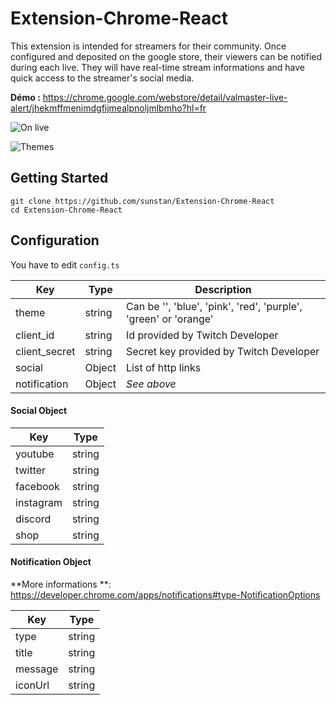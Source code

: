 # Extension-Chrome-React
This extension is intended for streamers for their community.
Once configured and deposited on the google store, their viewers can be notified during each live. They will have real-time stream informations and have quick access to the streamer's social media.

**Démo :** https://chrome.google.com/webstore/detail/valmaster-live-alert/jhekmffmenimdgfijmealpnoljmlbmho?hl=fr

![On live](https://i.imgur.com/ZJurwGv.jpg)

![Themes](https://i.imgur.com/UJYrcgg.jpg)

## Getting Started
```
git clone https://github.com/sunstan/Extension-Chrome-React
cd Extension-Chrome-React
```

## Configuration

You have to edit `config.ts`

Key | Type | Description
------------ | ------------- | -------------
theme | string | Can be '', 'blue', 'pink', 'red', 'purple', 'green' or 'orange'
client_id | string | Id provided by Twitch Developer
client_secret | string | Secret key provided by Twitch Developer
social | Object | List of http links
notification | Object | *See above*

#### Social Object

Key | Type
------------ | -------------
youtube | string
twitter | string
facebook | string
instagram | string
discord | string
shop | string

#### Notification Object

**More informations **: https://developer.chrome.com/apps/notifications#type-NotificationOptions

Key | Type
------------ | -------------
type | string
title | string
message | string
iconUrl | string
